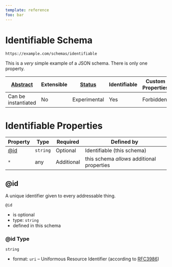 ```yaml
---
template: reference
foo: bar
---
```


# Identifiable Schema

```
https://example.com/schemas/identifiable
```

This is a *very* simple example of a JSON schema. There is only one property.

| [Abstract](../abstract.md) | Extensible | [Status](../status.md) | Identifiable | Custom Properties | Additional Properties | Defined In |
|----------------------------|------------|------------------------|--------------|-------------------|-----------------------|------------|
| Can be instantiated | No | Experimental | Yes | Forbidden | Permitted | [identifiable.schema.json](identifiable.schema.json) |

# Identifiable Properties

| Property | Type | Required | Defined by |
|----------|------|----------|------------|
| [@id](#id) | `string` | Optional | Identifiable (this schema) |
| `*` | any | Additional | this schema *allows* additional properties |

## @id

A unique identifier given to every addressable thing.

`@id`

* is optional
* type: `string`
* defined in this schema

### @id Type


`string`

* format: `uri` – Uniformous Resource Identifier (according to [RFC3986](http://tools.ietf.org/html/rfc3986))





